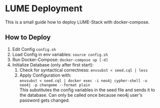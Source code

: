 # LUME Deployment

This is a small guide how to deploy LUME-Stack with docker-compose.

## How to Deploy

1. Edit Config `config.sh`
2. Load Config in env variables: `source config.sh`
3. Run Docker-Compose: `docker-compose up [-d]`
4. Initialize Database (only after first start):
    1. Check for syntactical correctness: `envsubst < seed.cql | less`
    2. Apply Configuration with:  
    `envsubst < seed.cql | docker exec -i neo4j cypher-shell -u neo4j -p changeme --format plain`  
    This substitutes the config variables in the seed file and sends it to the database. Can only be called once because neo4j user's password gets changed.